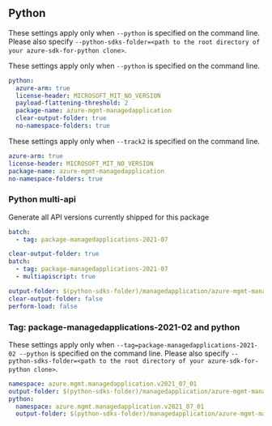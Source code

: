 ## Python

These settings apply only when `--python` is specified on the command line.
Please also specify `--python-sdks-folder=<path to the root directory of your azure-sdk-for-python clone>`.


These settings apply only when `--python` is specified on the command line.

``` yaml !$(track2)
python:
  azure-arm: true
  license-header: MICROSOFT_MIT_NO_VERSION
  payload-flattening-threshold: 2
  package-name: azure-mgmt-managedapplication
  clear-output-folder: true
  no-namespace-folders: true
```

These settings apply only when `--track2` is specified on the command line.

``` yaml $(track2)
azure-arm: true
license-header: MICROSOFT_MIT_NO_VERSION
package-name: azure-mgmt-managedapplication
no-namespace-folders: true
```

### Python multi-api

Generate all API versions currently shipped for this package

```yaml $(multiapi) && !$(track2)
batch:
  - tag: package-managedapplications-2021-07
```

```yaml $(multiapi) && $(track2)
clear-output-folder: true
batch:
  - tag: package-managedapplications-2021-07
  - multiapiscript: true
```

``` yaml $(multiapiscript)
output-folder: $(python-sdks-folder)/managedapplication/azure-mgmt-managedapplication/azure/mgmt/managedapplication/
clear-output-folder: false
perform-load: false
```

### Tag: package-managedapplications-2021-02 and python

These settings apply only when `--tag=package-managedapplications-2021-02 --python` is specified on the command line.
Please also specify `--python-sdks-folder=<path to the root directory of your azure-sdk-for-python clone>`.

``` yaml $(tag) == 'package-managedapplications-2021-07'
namespace: azure.mgmt.managedapplication.v2021_07_01
output-folder: $(python-sdks-folder)/managedapplication/azure-mgmt-managedapplication/azure/mgmt/managedapplication/v2021_07_01
python:
  namespace: azure.mgmt.managedapplication.v2021_07_01
  output-folder: $(python-sdks-folder)/managedapplication/azure-mgmt-managedapplication/azure/mgmt/managedapplication/v2021_07_01
```